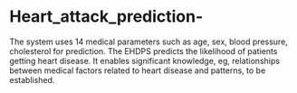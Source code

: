 # Heart_attack_prediction-
The system uses 14 medical parameters such as age, sex, blood pressure, cholesterol for prediction. The EHDPS predicts the likelihood of patients getting heart disease. It enables significant knowledge, eg, relationships between medical factors related to heart disease and patterns, to be established.
